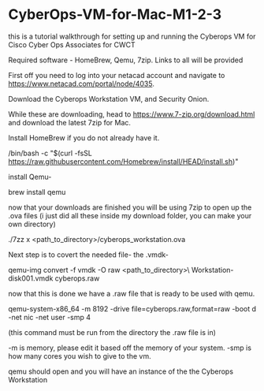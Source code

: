 # CyberOps-VM-for-Mac-M1-2-3
this is a tutorial walkthrough for setting up and running the Cyberops VM for Cisco Cyber Ops Associates for CWCT

Required software - HomeBrew, Qemu, 7zip. Links to all will be provided

First off you need to log into your netacad account and navigate to https://www.netacad.com/portal/node/4035.

Download the Cyberops Workstation VM, and Security Onion.

While these are downloading, head to https://www.7-zip.org/download.html and download the latest 7zip for Mac. 

Install HomeBrew if you do not already have it. 

/bin/bash -c "$(curl -fsSL https://raw.githubusercontent.com/Homebrew/install/HEAD/install.sh)"

install Qemu-

brew install qemu

now that your downloads are finished you will be using 7zip to open up the .ova files (i just did all these inside my download folder, you can make your own directory)

./7zz x <path_to_directory>/cyberops_workstation.ova 

Next step is to covert the needed file- the .vmdk-

qemu-img convert -f vmdk -O raw <path_to_directory>\ Workstation-disk001.vmdk cyberops.raw

now that this is done we have a .raw file that is ready to be used with qemu.

qemu-system-x86_64 -m 8192 -drive file=cyberops.raw,format=raw -boot d -net nic -net user -smp 4 

(this command must be run from the directory the .raw file is in)

-m is memory, please edit it based off the memory of your system. -smp is how many cores you wish to give to the vm.

qemu should open and you will have an instance of the the Cyberops Workstation
